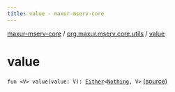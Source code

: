 ```yaml
---
title: value - maxur-mserv-core
---
```


[maxur-mserv-core](../index.html) / [org.maxur.mserv.core.utils](index.html) / [value](.)

# value

`fun <V> value(value: V): `[`Either`](-either.html)`<`[`Nothing`](https://kotlinlang.org/api/latest/jvm/stdlib/kotlin/-nothing/index.html)`, V>` [(source)](https://github.com/myunusov/maxur-mserv/tree/master/maxur-mserv-core/src/main/kotlin/org/maxur/mserv/core/utils/Either.kt#L8)